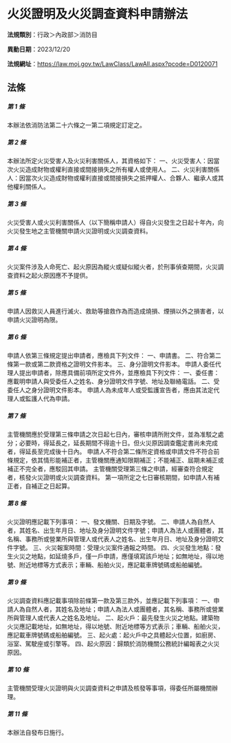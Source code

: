 # 火災證明及火災調查資料申請辦法

**法規類別**：行政＞內政部＞消防目

**異動日期**：2023/12/20  

**法規網址**：https://law.moj.gov.tw/LawClass/LawAll.aspx?pcode=D0120071





## 法條
##### 第 1 條
本辦法依消防法第二十六條之一第二項規定訂定之。

##### 第 2 條
本辦法所定火災受害人及火災利害關係人，其資格如下：
一、火災受害人：因當次火災造成財物或權利直接或間接損失之所有權人或使用人。
二、火災利害關係人：因當次火災造成財物或權利直接或間接損失之抵押權人、合夥人、繼承人或其他權利關係人。

##### 第 3 條
火災受害人或火災利害關係人（以下簡稱申請人）得自火災發生之日起十年內，向火災發生地之主管機關申請火災證明或火災調查資料。

##### 第 4 條
火災案件涉及人命死亡、起火原因為縱火或疑似縱火者，於刑事偵查期間，火災調查資料之起火原因應不予提供。

##### 第 5 條
申請人因救災人員進行滅火、救助等搶救作為而造成燒損、煙損以外之損害者，以申請火災證明為限。

##### 第 6 條
申請人依第三條規定提出申請者，應檢具下列文件：
一、申請書。
二、符合第二條第一款或第二款資格之證明文件影本。
三、身分證明文件影本。
申請人委任代理人提出申請者，除應具備前項所定文件外，並應檢具下列文件：
一、委任書：應載明申請人與受委任人之姓名、身分證明文件字號、地址及聯絡電話。
二、受委任人之身分證明文件影本。
申請人為未成年人或受監護宣告者，應由其法定代理人或監護人代為申請。

##### 第 7 條
主管機關應於受理第三條申請之次日起七日內，審核申請所附文件，並為准駁之處分；必要時，得延長之，延長期間不得逾十日。但火災原因調查鑑定書尚未完成者，得延長至完成後十日內。
申請人不符合第二條所定資格或申請文件不符合前條規定，依其情形能補正者，主管機關應通知限期補正；不能補正、屆期未補正或補正不完全者，應駁回其申請。
主管機關受理第三條之申請，經審查符合規定者，核發火災證明或火災調查資料。
第一項所定之七日審核期間，如申請人有補正者，自補正之日起算。

##### 第 8 條
火災證明應記載下列事項：
一、發文機關、日期及字號。
二、申請人為自然人者，其姓名、出生年月日、地址及身分證明文件字號；申請人為法人或團體者，其名稱、事務所或營業所與管理人或代表人之姓名、出生年月日、地址及身分證明文件字號。
三、火災報案時間：受理火災案件通報之時間。
四、火災發生地點：發生火災之地點，如延燒多戶，僅一戶申請，應僅填寫該戶地址；如無地址，得以地號、附近地標等方式表示；車輛、船舶火災，應記載車牌號碼或船舶編號。

##### 第 9 條
火災調查資料應記載事項除前條第一款及第三款外，並應記載下列事項：
一、申請人為自然人者，其姓名及地址；申請人為法人或團體者，其名稱、事務所或營業所與管理人或代表人之姓名及地址。
二、起火戶：最先發生火災之地點。建築物火災應記載地址，如無地址，得以地號、附近地標等方式表示；車輛、船舶火災，應記載車牌號碼或船舶編號。
三、起火處：起火戶中之具體起火位置，如廚房、浴室、駕駛座或引擎等。
四、起火原因：歸類於消防機關公務統計編報表之火災原因。

##### 第 10 條
主管機關受理火災證明與火災調查資料之申請及核發等事項，得委任所屬機關辦理。

##### 第 11 條
本辦法自發布日施行。


